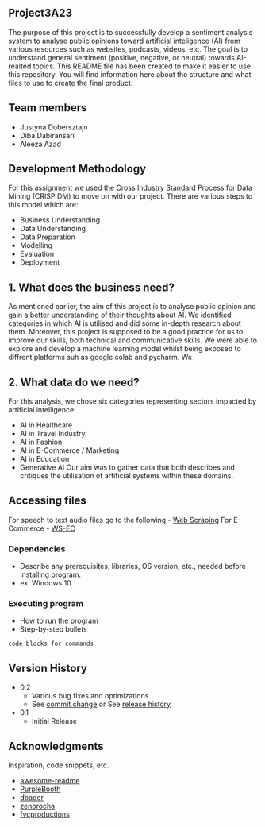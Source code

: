 ## Project3A23

The purpose of this project is to successfully develop a sentiment analysis system to analyse public opinions toward artificial inteligence (AI) from various resources such as websites, podcasts, videos, etc. The goal is to understand general sentiment (positive, negative, or neutral) towards AI-realted topics. This README file has been created to make it easier to use this repository. You will find information here about the structure and what files to use to create the final product.

## Team members

* Justyna Dobersztajn
* Diba Dabiransari
* Aleeza Azad

## Development Methodology
For this assignment we used the Cross Industry Standard Process for Data Mining (CRISP DM) to move on with our project. There are various steps to this model which are:
* Business Understanding
* Data Understanding
* Data Preparation
* Modelling
* Evaluation
* Deployment

## 1. What does the business need?
As mentioned earlier, the aim of this project is to analyse public opinion and gain a better understanding of their thoughts about AI. We identified categories in which AI is utilised and did some in-depth research about them.
Moreover, this project is supposed to be a good practice for us to improve our skills, both technical and communicative skills. We were able to explore and develop a machine learning model whilst being exposed to diffrent platforms suh as google colab and pycharm.
We 

## 2. What data do we need?
For this analysis, we chose six categories representing sectors impacted by artificial intelligence:
* AI in Healthcare
* AI in Travel Industry
* AI in Fashion
* AI in E-Commerce / Marketing
* AI in Education
* Generative AI
Our aim was to gather data that both describes and critiques the utilisation of artificial systems within these domains.

## Accessing files 
For speech to text audio files go to the following - [Web Scraping]() 
For E-Commerce - [WS-EC](https://github.com/dibadabir/Project3A23/tree/main/Web%20Scraping/E-Commerce) 

### Dependencies

* Describe any prerequisites, libraries, OS version, etc., needed before installing program.
* ex. Windows 10

### Executing program

* How to run the program
* Step-by-step bullets
```
code blocks for commands
```

## Version History

* 0.2
    * Various bug fixes and optimizations
    * See [commit change]() or See [release history]()
* 0.1
    * Initial Release

## Acknowledgments

Inspiration, code snippets, etc.
* [awesome-readme](https://github.com/matiassingers/awesome-readme)
* [PurpleBooth](https://gist.github.com/PurpleBooth/109311bb0361f32d87a2)
* [dbader](https://github.com/dbader/readme-template)
* [zenorocha](https://gist.github.com/zenorocha/4526327)
* [fvcproductions](https://gist.github.com/fvcproductions/1bfc2d4aecb01a834b46)
